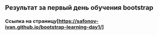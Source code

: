 ## Результат за первый день обучения bootstrap
### Ссылка на страницу[https://safonov-ivan.github.io/bootstrap-learning-day1/]
